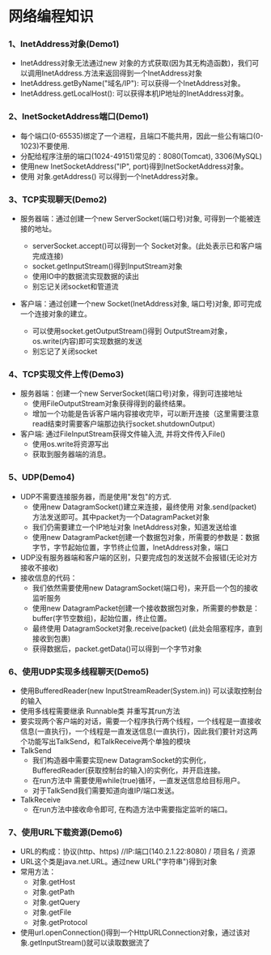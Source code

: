 # 网络编程知识

### 1、InetAddress对象(Demo1)
- InetAddress对象无法通过new 对象的方式获取(因为其无构造函数)，我们可以调用InetAddress.方法来返回得到一个InetAddress对象
- InetAddress.getByName("域名/IP"): 可以获得一个InetAddress对象。
- InetAddress.getLocalHost(): 可以获得本机IP地址的InetAddress对象。

### 2、InetSocketAddress端口(Demo1)
- 每个端口(0-65535)绑定了一个进程，且端口不能共用，因此一些公有端口(0-1023)不要使用.
- 分配给程序注册的端口(1024-49151)常见的：8080(Tomcat), 3306(MySQL)
- 使用new InetSocketAddress("IP", port)得到InetSocketAddress对象。
- 使用 对象.getAddress() 可以得到一个InetAddress对象。

### 3、TCP实现聊天(Demo2)
- 服务器端：通过创建一个new ServerSocket(端口号)对象, 可得到一个能被连接的地址。
    - serverSocket.accept()可以得到一个 Socket对象。(此处表示已和客户端完成连接)
    - socket.getInputStream()得到InputStream对象
    - 使用IO中的数据流实现数据的读出
    - 别忘记关闭socket和管道流

- 客户端：通过创建一个new Socket(InetAddress对象, 端口号)对象, 即可完成一个连接对象的建立。
    - 可以使用socket.getOutputStream()得到 OutputStream对象，os.write(内容)即可实现数据的发送
    - 别忘记了关闭socket

### 4、TCP实现文件上传(Demo3)
- 服务器端：创建一个new ServerSocket(端口号)对象，得到可连接地址
    - 使用FileOutputStream对象获得得到的最终结果。
    - 增加一个功能是告诉客户端内容接收完毕，可以断开连接（这里需要注意read结束时需要客户端那边执行socket.shutdownOutput）
- 客户端: 通过FileInputStream获得文件输入流, 并将文件传入File()
    - 使用os.write将资源写出
    - 获取到服务器端的消息。

### 5、UDP(Demo4)
- UDP不需要连接服务器，而是使用"发包"的方式.
    - 使用new DatagramSocket()建立来连接，最终使用 对象.send(packet)方法发送即可。其中packet为一个DatagramPacket对象
    - 我们仍需要建立一个IP地址对象 InetAddress对象，知道发送给谁
    - 使用new DatagramPacket创建一个数据包对象，所需要的参数是：数据字节，字节起始位置，字节终止位置，InetAddress对象，端口
- UDP没有服务器端和客户端的区别，只要完成包的发送就不会报错(无论对方接收不接收)
- 接收信息的代码：
    - 我们依然需要使用new DatagramSocket(端口号)，来开启一个包的接收监听服务
    - 使用new DatagramPacket创建一个接收数据包对象，所需要的参数是：buffer(字节空数组)，起始位置，终止位置。
    - 最终使用 DatagramSocket对象.receive(packet)  (此处会阻塞程序，直到接收到包裹)
    - 获得数据后，packet.getData()可以得到一个字节对象

### 6、使用UDP实现多线程聊天(Demo5)
- 使用BufferedReader(new InputStreamReader(System.in)) 可以读取控制台的输入
- 使用多线程需要继承 Runnable类 并重写其run方法
- 要实现两个客户端的对话，需要一个程序执行两个线程，一个线程是一直接收信息(一直执行)，一个线程是一直发送信息(一直执行)，因此我们要针对这两个功能写出TalkSend，和TalkReceive两个单独的模块
- TalkSend
    - 我们构造器中需要实现new DatagramSocket的实例化，BufferedReader(获取控制台的输入)的实例化，并开启连接。
    - 在run方法中 需要使用while(true)循环，一直发送信息给目标用户。
    - 对于TalkSend我们需要知道向谁IP/端口发送。
- TalkReceive
    - 在run方法中接收命令即可, 在构造方法中需要指定监听的端口。

### 7、使用URL下载资源(Demo6)
- URL的构成：协议(http、https) //IP:端口(140.2.1.22:8080) / 项目名 / 资源
- URL这个类是java.net.URL。通过new URL("字符串")得到对象
- 常用方法：
    - 对象.getHost
    - 对象.getPath
    - 对象.getQuery
    - 对象.getFile
    - 对象.getProtocol
- 使用url.openConnection()得到一个HttpURLConnection对象，通过该对象.getInputStream()就可以读取数据流了












